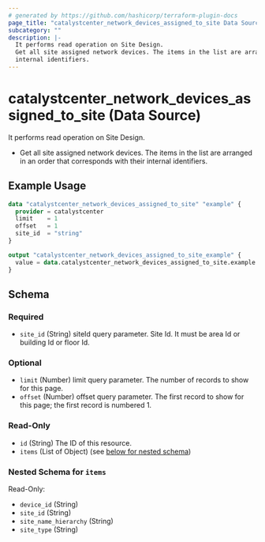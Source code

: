 ```yaml
---
# generated by https://github.com/hashicorp/terraform-plugin-docs
page_title: "catalystcenter_network_devices_assigned_to_site Data Source - terraform-provider-catalystcenter"
subcategory: ""
description: |-
  It performs read operation on Site Design.
  Get all site assigned network devices. The items in the list are arranged in an order that corresponds with their
  internal identifiers.
---
```


# catalystcenter_network_devices_assigned_to_site (Data Source)

It performs read operation on Site Design.

- Get all site assigned network devices. The items in the list are arranged in an order that corresponds with their
internal identifiers.

## Example Usage

```terraform
data "catalystcenter_network_devices_assigned_to_site" "example" {
  provider = catalystcenter
  limit    = 1
  offset   = 1
  site_id  = "string"
}

output "catalystcenter_network_devices_assigned_to_site_example" {
  value = data.catalystcenter_network_devices_assigned_to_site.example.items
}
```

<!-- schema generated by tfplugindocs -->
## Schema

### Required

- `site_id` (String) siteId query parameter. Site Id. It must be area Id or building Id or floor Id.

### Optional

- `limit` (Number) limit query parameter. The number of records to show for this page.
- `offset` (Number) offset query parameter. The first record to show for this page; the first record is numbered 1.

### Read-Only

- `id` (String) The ID of this resource.
- `items` (List of Object) (see [below for nested schema](#nestedatt--items))

<a id="nestedatt--items"></a>
### Nested Schema for `items`

Read-Only:

- `device_id` (String)
- `site_id` (String)
- `site_name_hierarchy` (String)
- `site_type` (String)
